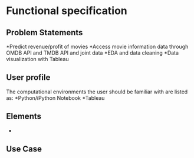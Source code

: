 # Functional specification

## Problem Statements
*Predict revenue/profit of movies 
*Access movie information data through OMDB API and TMDB API and joint data
*EDA and data cleaning 
*Data visualization with Tableau

## User profile
The computational environments the user should be familiar with are listed as:
*Python/iPython Notebook
*Tableau

## Elements
*


## Use Case
